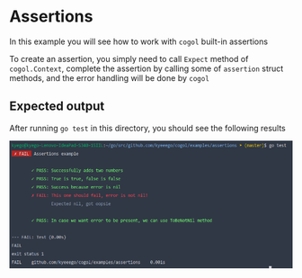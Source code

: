 # Assertions

In this example you will see how to work with ```cogol``` built-in assertions

To create an assertion, you simply need to call ```Expect``` method of ```cogol.Context```, complete the assertion by calling some of ```assertion``` struct methods, and the error handling will be done by ```cogol```

## Expected output
After running ```go test``` in this directory, you should see the following results
    
![Couldn't load image for some reason...](./assets/assertions.png)